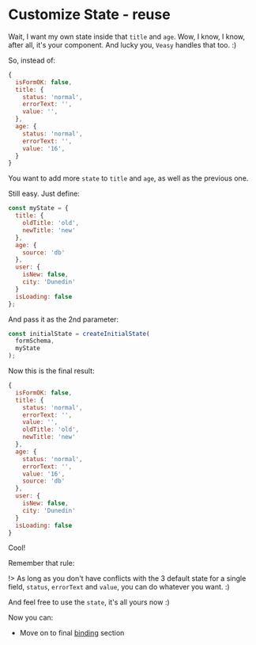 # Customize State - reuse

Wait, I want my own state inside that `title` and `age`.
Wow, I know, I know, after all, it's your component. And lucky you, `Veasy` handles that too. :)

So, instead of:

```javascript
{
  isFormOK: false,
  title: {
    status: 'normal',
    errorText: '',
    value: '',
  },
  age: {
    status: 'normal',
    errorText: '',
    value: '16',
  }
}
```

You want to add more `state` to `title` and `age`, as well as the previous one.

Still easy. Just define:

```javascript
const myState = {
  title: {
    oldTitle: 'old',
    newTitle: 'new'
  },
  age: {
    source: 'db'
  },
  user: {
    isNew: false,
    city: 'Dunedin'
  }
  isLoading: false
};
```

And pass it as the 2nd parameter:

```javascript
const initialState = createInitialState(
  formSchema,
  myState
);
```

Now this is the final result:

```javascript
{
  isFormOK: false,
  title: {
    status: 'normal',
    errorText: '',
    value: '',
    oldTitle: 'old',
    newTitle: 'new'
  },
  age: {
    status: 'normal',
    errorText: '',
    value: '16',
    source: 'db'
  },
  user: {
    isNew: false,
    city: 'Dunedin'
  }
  isLoading: false
}
```

Cool!

Remember that rule:

!> As long as you don't have conflicts with the 3 default state for a single field, `status`, `errorText` and `value`, you can do whatever you want. :)

And feel free to use the `state`, it's all yours now :)

Now you can:

- Move on to final [binding](/binding) section
